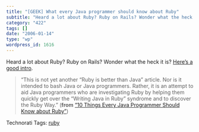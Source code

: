 ```yaml
---
title: "[GEEK] What every Java programmer should know about Ruby"
subtitle: "Heard a lot about Ruby? Ruby on Rails? Wonder what the heck it is? Here’s a good intro"
category: "422"
tags: []
date: "2006-01-14"
type: "wp"
wordpress_id: 1616
---
```

Heard a lot about Ruby? Ruby on Rails? Wonder what the heck it is? [Here’s a good intro](http://onestepback.org/articles/10things/index.html).

> “This is not yet another “Ruby is better than Java” article. Nor is it intended to bash Java or Java programmers. Rather, it is an attempt to aid Java programmers who are investigating Ruby by helping them quickly get over the “Writing Java in Ruby” syndrome and to discover the Ruby Way.” (**from** [“10 Things Every Java Programmer Should Know about Ruby”](http://onestepback.org/articles/10things/index.html))

Technorati Tags: [ruby](http://www.technorati.com/tag/ruby)